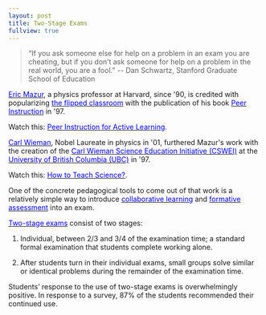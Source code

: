 ```yaml
---
layout: post
title: Two-Stage Exams
fullview: true
---
```


> “If you ask someone else for help on a problem in an exam you are cheating, but if you don’t ask someone for help on a problem in the real world, you are a fool.” -- Dan Schwartz, Stanford Graduate School of Education

[<span style="color:blue">Eric Mazur</span>](https://en.wikipedia.org/wiki/Eric_Mazur), a physics professor at Harvard, since '90, is credited with popularizing [<span style="color: blue">the flipped classroom</span>](https://en.wikipedia.org/wiki/Flipped_classroom) with the publication of his book [<span style="color: blue">Peer Instruction</span>](https://www.amazon.com/Peer-Instruction-Manual-Eric-Mazur/dp/0135654416/) in '97.

Watch this: [<span style="color: blue">Peer Instruction for Active Learning</span>](https://www.youtube.com/watch?v=Z9orbxoRofI).

[<span style="color: blue">Carl Wieman</span>](https://en.wikipedia.org/wiki/Carl_Wieman), Nobel Laureate in physics in '01, furthered Mazur's work with the creation of the [<span style="color: blue">Carl Wieman Science Education Initiative (CSWEI)</span>](http://www.cwsei.ubc.ca) at the
[<span style="color: blue">University of British Columbia (UBC)</span>](https://en.wikipedia.org/wiki/University_of_British_Columbia) in '97.

Watch this: [<span style="color: blue">How to Teach Science?</span>](https://www.youtube.com/watch?v=wpuIhuZuSmI).

One of the concrete pedagogical tools to come out of that work is a relatively simple way to introduce [<span style="color: blue">collaborative learning</span>](https://en.wikipedia.org/wiki/Collaborative_learning) and [<span style="color: blue">formative assessment</span>](https://en.wikipedia.org/wiki/Formative_assessment) into an exam.

[<span style="color: blue">Two-stage exams</span>](http://www.cwsei.ubc.ca/resources/files/Two-stage_Exams.pdf) consist of two stages:

1. Individual, between 2/3 and 3/4 of the examination time; a standard formal examination that students complete working alone.

2. After students turn in their individual exams, small groups solve similar or identical problems during the remainder of the examination time.

Students’ response to the use of two-stage exams is overwhelmingly positive. In response to a survey, 87% of the students recommended their continued use.
